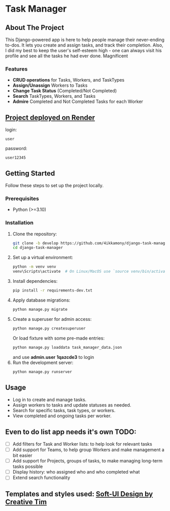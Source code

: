 # Task Manager

## About The Project

This Django-powered app is here to help people manage their never-ending to-dos. It lets you create and assign tasks, and track their completion. Also, I did my best to keep the user's self-esteem high - one can always visit his profile and see all the tasks he had ever done. Magnificent

### Features
- **CRUD operations** for Tasks, Workers, and TaskTypes
- **Assign/Unassign** Workers to Tasks
- **Change Task Status** (Completed/Not Completed)
- **Search** TaskTypes, Workers, and Tasks
- **Admire** Completed and Not Completed Tasks for each Worker

## [Project deployed on Render](https://django-task-manager-zyxj.onrender.com/)
login:
```
user
```
password:
```
user12345
```

## Getting Started

Follow these steps to set up the project locally.

### Prerequisites

- Python (>=3.10)

### Installation

1. Clone the repository:
   ```sh
   git clone -b develop https://github.com/4ikkamony/django-task-manager.git
   cd django-task-manager
   ```
2. Set up a virtual environment:
   ```sh
   python -m venv venv
   venv\Scripts\activate  # On Linux/MacOS use `source venv/bin/activate`
   ```
3. Install dependencies:
   ```sh
   pip install -r requirements-dev.txt
   ```
4. Apply database migrations:
   ```sh
   python manage.py migrate
   ```
5. Create a superuser for admin access:
   ```sh
   python manage.py createsuperuser
   ```
   Or load fixture with some pre-made entries:
    ```sh
    python manage.py loaddata task_manager_data.json
    ```
   and use <strong>admin.user</strong> <strong>1qazcde3</strong> to login
6. Run the development server:
   ```sh
   python manage.py runserver
   ```

## Usage

- Log in to create and manage tasks.
- Assign workers to tasks and update statuses as needed.
- Search for specific tasks, task types, or workers.
- View completed and ongoing tasks per worker.

## Even to do list app needs it's own TODO:

- [ ] Add filters for Task and Worker lists: to help look for relevant tasks
- [ ] Add support for Teams, to help group Workers and make management a bit easier
- [ ] Add support for Projects, groups of tasks, to make managing long-term tasks possible
- [ ] Display history: who assigned who and who completed what
- [ ] Extend search functionality

## Templates and styles used: [Soft-UI Design by Creative Tim](https://github.com/app-generator/django-soft-ui-design)

